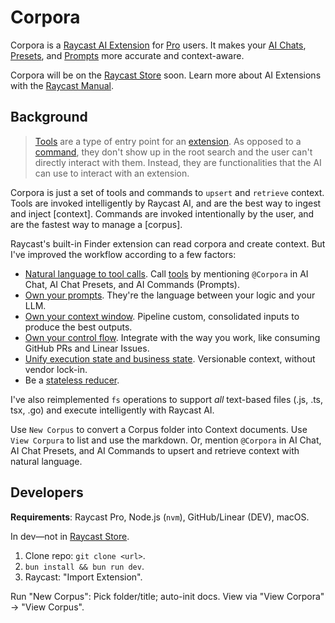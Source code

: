 # Corpora

Corpora is a [Raycast AI Extension](https://developers.raycast.com/ai/learn-core-concepts-of-ai-extensions) for [Pro](https://www.raycast.com/pro) users. It makes your [AI Chats](https://www.raycast.com/core-features/ai), [Presets](https://ray.so/presets/code), and [Prompts](https://ray.so/prompts/code) more accurate and context-aware.

Corpora will be on the [Raycast Store](https://www.raycast.com/store) soon. Learn more about AI Extensions with the [Raycast Manual](https://manual.raycast.com/ai-extensions).

## Background

> [Tools](https://developers.raycast.com/information/terminology#tool) are a type of entry point for an [extension](https://developers.raycast.com/information/terminology#extension). As opposed to a [command](https://developers.raycast.com/information/terminology#command), they don't show up in the root search and the user can't directly interact with them. Instead, they are functionalities that the AI can use to interact with an extension.

Corpora is just a set of tools and commands to `upsert` and `retrieve` context. Tools are invoked intelligently by Raycast AI, and are the best way to ingest and inject [context]. Commands are invoked intentionally by the user, and are the fastest way to manage a [corpus].

Raycast's built-in Finder extension can read corpora and create context. But I've improved the workflow according to a few factors:

- [Natural language to tool calls](https://github.com/humanlayer/12-factor-agents/blob/main/content/factor-01-natural-language-to-tool-calls.md). Call [tools](https://developers.raycast.com/information/terminology#tool) by mentioning `@Corpora` in AI Chat, AI Chat Presets, and AI Commands (Prompts).
- [Own your prompts](https://github.com/humanlayer/12-factor-agents/blob/main/content/factor-02-own-your-prompts.md). They're the language between your logic and your LLM.
- [Own your context window](https://github.com/humanlayer/12-factor-agents/blob/main/content/factor-03-own-your-context-window.md). Pipeline custom, consolidated inputs to produce the best outputs.
- [Own your control flow](https://github.com/humanlayer/12-factor-agents/blob/main/content/factor-08-own-your-control-flow.md). Integrate with the way you work, like consuming GitHub PRs and Linear Issues.
- [Unify execution state and business state](https://github.com/humanlayer/12-factor-agents/blob/main/content/factor-05-unify-execution-state.md). Versionable context, without vendor lock-in.
- Be a [stateless reducer](https://github.com/humanlayer/12-factor-agents/blob/main/content/factor-12-stateless-reducer.md).

I've also reimplemented `fs` operations to support *all* text-based files (.js, .ts, tsx, .go) and execute intelligently with Raycast AI.

Use `New Corpus` to convert a Corpus folder into Context documents. Use `View Corpura` to list and use the markdown. Or, mention `@Corpora` in AI Chat, AI Chat Presets, and AI Commands to upsert and retrieve context with natural language.

## Developers

**Requirements**: Raycast Pro, Node.js (`nvm`), GitHub/Linear (DEV), macOS.

In dev—not in [Raycast Store](https://www.raycast.com/store).

1. Clone repo: `git clone <url>`.
2. `bun install && bun run dev`.
3. Raycast: "Import Extension".

Run "New Corpus": Pick folder/title; auto-init docs. View via "View Corpora" → "View Corpus".

